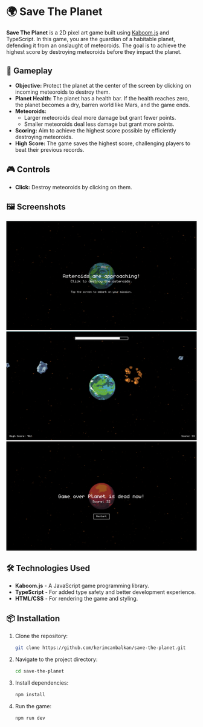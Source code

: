 # 🌍 Save The Planet

**Save The Planet** is a 2D pixel art game built using [Kaboom.js](https://kaboomjs.com/) and TypeScript. In this game, you are the guardian of a habitable planet, defending it from an onslaught of meteoroids. The goal is to achieve the highest score by destroying meteoroids before they impact the planet.

## 🚀 Gameplay

- **Objective:** Protect the planet at the center of the screen by clicking on incoming meteoroids to destroy them.
- **Planet Health:** The planet has a health bar. If the health reaches zero, the planet becomes a dry, barren world like Mars, and the game ends.
- **Meteoroids:** 
  - Larger meteoroids deal more damage but grant fewer points.
  - Smaller meteoroids deal less damage but grant more points.
- **Scoring:** Aim to achieve the highest score possible by efficiently destroying meteoroids.
- **High Score:** The game saves the highest score, challenging players to beat their previous records.

## 🎮 Controls

- **Click:** Destroy meteoroids by clicking on them.

## 🖼️ Screenshots

![welcome](./public/screenshots/welcome.png)
![gameplay](./public/screenshots/gameplay.png)
![gameover](./public/screenshots/gameover.png)

## 🛠️ Technologies Used

- **Kaboom.js** - A JavaScript game programming library.
- **TypeScript** - For added type safety and better development experience.
- **HTML/CSS** - For rendering the game and styling.

## 📦 Installation

1. Clone the repository:
   ```bash
   git clone https://github.com/kerimcanbalkan/save-the-planet.git
   ```
2. Navigate to the project directory:
   ```bash
   cd save-the-planet
   ```
3. Install dependencies:
   ```bash
   npm install
   ```
4. Run the game:
   ```bash
   npm run dev
   ```
